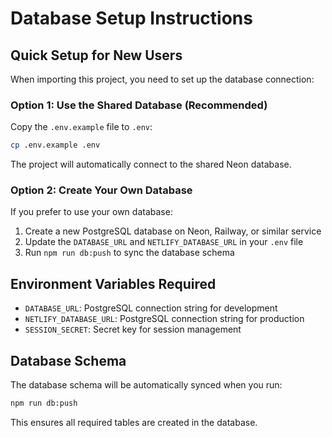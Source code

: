 # Database Setup Instructions

## Quick Setup for New Users

When importing this project, you need to set up the database connection:

### Option 1: Use the Shared Database (Recommended)
Copy the `.env.example` file to `.env`:
```bash
cp .env.example .env
```

The project will automatically connect to the shared Neon database.

### Option 2: Create Your Own Database
If you prefer to use your own database:
1. Create a new PostgreSQL database on Neon, Railway, or similar service
2. Update the `DATABASE_URL` and `NETLIFY_DATABASE_URL` in your `.env` file
3. Run `npm run db:push` to sync the database schema

## Environment Variables Required
- `DATABASE_URL`: PostgreSQL connection string for development
- `NETLIFY_DATABASE_URL`: PostgreSQL connection string for production
- `SESSION_SECRET`: Secret key for session management

## Database Schema
The database schema will be automatically synced when you run:
```bash
npm run db:push
```

This ensures all required tables are created in the database.